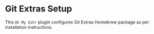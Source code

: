 # Git Extras Setup

This `Oh My Zsh!` plugin configures Git Extras Homebrew package as per installation instructions.
